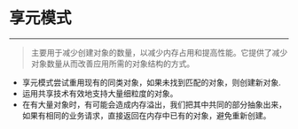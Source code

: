 # 享元模式
***
> 主要用于减少创建对象的数量，以减少内存占用和提高性能。它提供了减少对象数量从而改善应用所需的对象结构的方式。

- 享元模式尝试重用现有的同类对象，如果未找到匹配的对象，则创建新对象.
- 运用共享技术有效地支持大量细粒度的对象。
- 在有大量对象时，有可能会造成内存溢出，我们把其中共同的部分抽象出来，如果有相同的业务请求，直接返回在内存中已有的对象，避免重新创建。